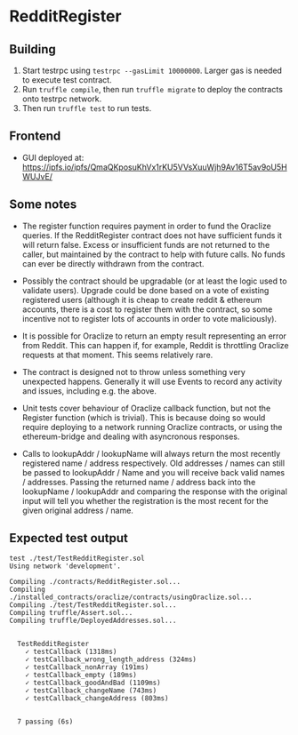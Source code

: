 # RedditRegister

## Building

1. Start testrpc using `testrpc --gasLimit 10000000`. Larger gas is needed to execute test contract.
1. Run `truffle compile`, then run `truffle migrate` to deploy the contracts onto testrpc network.
1. Then run `truffle test` to run tests.

## Frontend

* GUI deployed at: https://ipfs.io/ipfs/QmaQKposuKhVx1rKU5VVsXuuWjh9Av16T5av9oU5HWUJvE/

## Some notes

* The register function requires payment in order to fund the Oraclize queries. If the RedditRegister contract does not have sufficient funds it will return false. Excess or insufficient funds are not returned to the caller, but maintained by the contract to help with future calls. No funds can ever be directly withdrawn from the contract.

* Possibly the contract should be upgradable (or at least the logic used to validate users). Upgrade could be done based on a vote of existing registered users (although it is cheap to create reddit & ethereum accounts, there is a cost to register them with the contract, so some incentive not to register lots of accounts in order to vote maliciously).

* It is possible for Oraclize to return an empty result representing an error from Reddit. This can happen if, for example, Reddit is throttling Oraclize requests at that moment. This seems relatively rare.

* The contract is designed not to throw unless something very unexpected happens. Generally it will use Events to record any activity and issues, including e.g. the above.

* Unit tests cover behaviour of Oraclize callback function, but not the Register function (which is trivial). This is because doing so would require deploying to a network running Oraclize contracts, or using the ethereum-bridge and dealing with asyncronous responses.

* Calls to lookupAddr / lookupName will always return the most recently registered name / address respectively. Old addresses / names can still be passed to lookupAddr / Name and you will receive back valid names / addresses. Passing the returned name / address back into the lookupName / lookupAddr and comparing the response with the original input will tell you whether the registration is the most recent for the given original address / name.

## Expected test output

```shell
test ./test/TestRedditRegister.sol
Using network 'development'.

Compiling ./contracts/RedditRegister.sol...
Compiling ./installed_contracts/oraclize/contracts/usingOraclize.sol...
Compiling ./test/TestRedditRegister.sol...
Compiling truffle/Assert.sol...
Compiling truffle/DeployedAddresses.sol...


  TestRedditRegister
    ✓ testCallback (1318ms)
    ✓ testCallback_wrong_length_address (324ms)
    ✓ testCallback_nonArray (191ms)
    ✓ testCallback_empty (189ms)
    ✓ testCallback_goodAndBad (1109ms)
    ✓ testCallback_changeName (743ms)
    ✓ testCallback_changeAddress (803ms)


  7 passing (6s)
```
